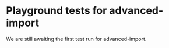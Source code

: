 # Playground tests for advanced-import
We are still awaiting the first test run for advanced-import.
